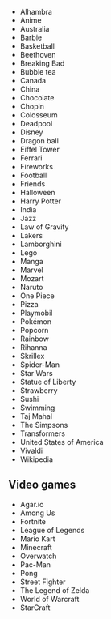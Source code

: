 * Alhambra
* Anime
* Australia
* Barbie
* Basketball
* Beethoven
* Breaking Bad
* Bubble tea
* Canada
* China
* Chocolate
* Chopin
* Colosseum
* Deadpool
* Disney
* Dragon ball
* Eiffel Tower
* Ferrari
* Fireworks
* Football
* Friends
* Halloween
* Harry Potter
* India
* Jazz
* Law of Gravity
* Lakers
* Lamborghini
* Lego
* Manga
* Marvel
* Mozart
* Naruto
* One Piece
* Pizza
* Playmobil
* Pokémon
* Popcorn
* Rainbow
* Rihanna
* Skrillex
* Spider-Man
* Star Wars
* Statue of Liberty
* Strawberry
* Sushi
* Swimming
* Taj Mahal
* The Simpsons
* Transformers
* United States of America
* Vivaldi
* Wikipedia

## Video games

* Agar.io
* Among Us
* Fortnite
* League of Legends
* Mario Kart
* Minecraft
* Overwatch
* Pac-Man
* Pong
* Street Fighter
* The Legend of Zelda
* World of Warcraft
* StarCraft



